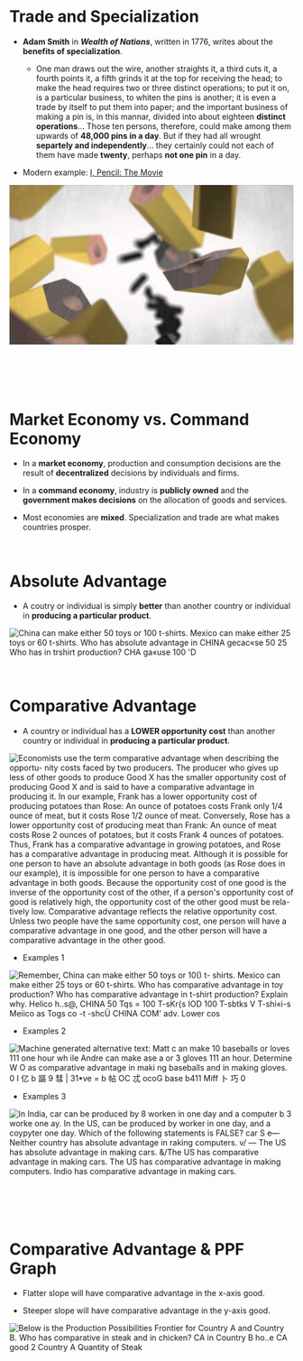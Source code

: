 # Trade and Specialization

  -  **Adam Smith** in ***Wealth of Nations***, written in 1776, writes
     about the **benefits of specialization**.
    
      -  One man draws out the wire, another straights it, a third cuts
         it, a fourth points it, a fifth grinds it at the top for
         receiving the head; to make the head requires two or three
         distinct operations; to put it on, is a particular business,
         to whiten the pins is another; it is even a trade by itself to
         put them into paper; and the important business of making a
         pin is, in this mannar, divided into about eighteen **distinct
         operations**… Those ten persons, therefore, could make among
         them upwards of **48,000 pins in a day**. But if they had all
         wrought **separtely and independently**… they certainly could
         not each of them have made **twenty**, perhaps **not one pin**
         in a day.

  -  Modern example: [I, Pencil: The
     Movie](https://www.youtube.com/watch?v=IYO3tOqDISE)

  ![Video web content titled: I, Pencil: The Movie](./media/image12.png)

#  

# Market Economy vs. Command Economy

  -  In a **market economy**, production and consumption decisions are
     the result of **decentralized** decisions by individuals and
     firms.

  -  In a **command economy**, industry is **publicly owned** and the
     **government makes decisions** on the allocation of goods and
     services.

  -  Most economies are **mixed**. Specialization and trade are what
     makes countries prosper.

 

# Absolute Advantage

  -  A coutry or individual is simply **better** than another country
     or individual in **producing a particular product**.

  ![China can make either 50 toys or 100 t-shirts. Mexico can make
  either 25 toys or 60 t-shirts. Who has absolute advantage in CHINA
  gecac«se 50 25 Who has in trshirt production? CHA ga«use 100 'D
  ](./media/image13.png)

 

# Comparative Advantage

  -  A country or individual has a **LOWER opportunity cost** than
     another country or individual in **producing a particular
     product**.

  ![Economists use the term comparative advantage when describing the
  opportu- nity costs faced by two producers. The producer who gives up
  less of other goods to produce Good X has the smaller opportunity cost
  of producing Good X and is said to have a comparative advantage in
  producing it. In our example, Frank has a lower opportunity cost of
  producing potatoes than Rose: An ounce of potatoes costs Frank only
  1/4 ounce of meat, but it costs Rose 1/2 ounce of meat. Conversely,
  Rose has a lower opportunity cost of producing meat than Frank: An
  ounce of meat costs Rose 2 ounces of potatoes, but it costs Frank 4
  ounces of potatoes. Thus, Frank has a comparative advantage in growing
  potatoes, and Rose has a comparative advantage in producing meat.
  Although it is possible for one person to have an absolute advantage
  in both goods (as Rose does in our example), it is impossible for one
  person to have a comparative advantage in both goods. Because the
  opportunity cost of one good is the inverse of the opportunity cost of
  the other, if a person's opportunity cost of good is relatively high,
  the opportunity cost of the other good must be rela- tively low.
  Comparative advantage reflects the relative opportunity cost. Unless
  two people have the same opportunity cost, one person will have a
  comparative advantage in one good, and the other person will have a
  comparative advantage in the other good. ](./media/image14.png)

  -  Examples 1

  ![Remember, China can make either 50 toys or 10() t- shirts. Mexico
  can make either 25 toys or 60 t-shirts. Who has comparative advantage
  in toy production? Who has comparative advantage in t-shirt
  production? Explain why. Helico h..s@, CHINA 50 Tqs = 100 T-sKr{s IOD
  100 T-sbtks V T-shi«i-s Meiico as Togs co -t -shcÜ CHINA COM' adv.
  Lower cos ](./media/image15.png)

  -  Examples 2

  ![Machine generated alternative text: Matt c an make 10 baseballs or
  loves 111 one hour wh ile Andre can make ase a or 3 gloves 111 an
  hour. Determine W O as comparative advantage in maki ng baseballs and
  in making gloves. 0 I 亿 b 謳 9 彗 | 31•ve = b 帖 OC 忒 ocoG base b411 Miff
  卜 巧 0 ](./media/image16.png)

  -  Examples 3

  ![In India, car can be produced by 8 worken in one day and a computer
  b 3 worke one ay. In the US, can be produced by worker in one day, and
  a coypyter one day. Which of the following statements is FALSE? car S
  e— Neither country has absolute advantage in raking computers. v/ —
  The US has absolute advantage in making cars. &/The US has comparative
  advantage in making cars. The US has comparative advantage in making
  computers. Indio has comparative advantage in making cars.
  ](./media/image17.png)

#  

# Comparative Advantage & PPF Graph

  -  Flatter slope will have comparative advantage in the x-axis good.

  -  Steeper slope will have comparative advantage in the y-axis good.

  ![Below is the Production Possibilities Frontier for Country A and
  Country B. Who has comparative in steak and in chicken? CA in Country
  B ho..e CA good 2 Country A Quantity of Steak ](./media/image18.png)

 
